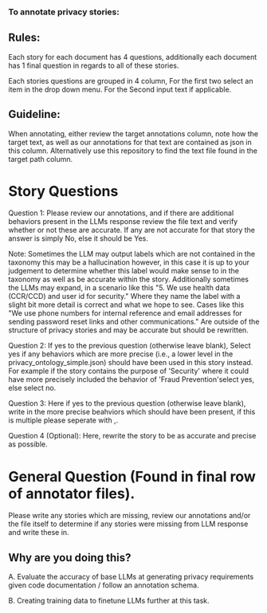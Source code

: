 ### To annotate privacy stories: 

## Rules:

Each story for each document has 4 questions, additionally each document has 1 final question in regards to all of these stories.

Each stories questions are grouped in 4 column, For the first two select an item in the drop down menu. For the Second input text if applicable. 

## Guideline: 

When annotating, either review the target annotations column, note how the target text, as well as our annotations for that text are contained as json in this column. Alternatively use this repository to find the text file found in the target path column. 

# Story Questions 

Question 1: Please review our annotations, and if there are additional behaviors present in the LLMs response review the file text and verify whether or not these are accurate. If any are not accurate for that story the answer is simply No, else it should be Yes. 

Note: Sometimes the LLM may output labels which are not contained in the taxonomy this may be a hallucination however, in this case it is up to your judgement to determine whether this label would make sense to in the taxonomy as well as be accurate within the story. 
Additionally sometimes the LLMs may expand, in a scenario like this "5. We use health data (CCR/CCD) and user id for security." Where they name the label with a slight bit more detail is correct and what we hope to see. Cases like this "We use phone numbers for internal reference and email addresses for sending password reset links and other communications." Are outside of the structure of privacy stories and may be accurate but should be rewritten.

Question 2: If yes to the previous question (otherwise leave blank), Select yes if any behaviors which are more precise (i.e., a lower level in the privacy_ontology_simple.json) should have been used in this story instead. For example if the story contains the purpose of 'Security' where it could have more precisely included the behavior of 'Fraud Prevention'select yes, else select no. 

Question 3: Here if yes to the previous question (otherwise leave blank), write in the more precise beahviors which should have been present, if this is multiple please seperate with ,. 

Question 4 (Optional): Here, rewrite the story to be as accurate and precise as possible.  

# General Question (Found in final row of annotator files).

Please write any stories which are missing, review our annotations and/or the file itself to determine if any stories were missing from LLM response and write these in. 



## Why are you doing this? 

A. Evaluate the accuracy of base LLMs at generating privacy requirements given code documentation / follow an annotation schema. 

B. Creating training data to finetune LLMs further at this task. 

